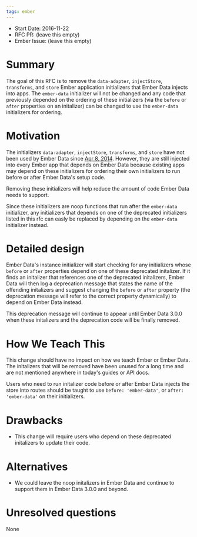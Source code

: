 ```yaml
---
tags: ember
---
```


- Start Date: 2016-11-22
- RFC PR: (leave this empty)
- Ember Issue: (leave this empty)

# Summary

The goal of this RFC is to remove the `data-adapter`, `injectStore`,
`transforms`, and `store` Ember application initializers that Ember Data injects
into apps.  The `ember-data` initializer will not be changed and any code
that previously depended on the ordering of these initializers (via
the `before` or `after` properties on an initalizer) can be
changed to use the `ember-data` initializers for ordering.

# Motivation

The initializers `data-adapter`, `injectStore`, `transforms`, and
`store` have not been used by Ember Data since
[Apr 8, 2014](https://github.com/emberjs/data/commit/d25e23f622a3677b8372db535b2ab824ad306a16). However,
they are still injected into every Ember app that depends on Ember
Data because existing apps may depend on these initializers
for ordering their own initializers to run before or after Ember
Data's setup code.

Removing these initializers will help reduce the amount of code Ember
Data needs to support.

Since these initializers are noop functions that run after the
`ember-data` initializer, any initializers that depends on one of the
deprecated initializers listed in this rfc can easly be replaced by
depending on the `ember-data` initializer instead.

# Detailed design

Ember Data's instance initializer will start checking for any
initializers whose `before` or `after` properties depend on one of
these deprecated initalizer. If it finds an initalizer that references
one of the deprecated initalizers, Ember Data will then log a
deprecation message that states the name of the offending initalizers
and suggest changing the `before` or `after` property (the deprecation
message will refer to the correct property dynamically) to depend on
Ember Data instead.

This deprecation message will continue to appear until Ember Data
3.0.0 when these initalizers and the deprecation code will be finally
removed.


# How We Teach This

This change should have no impact on how we teach Ember or Ember
Data. The initalizers that will be removed have been unused for a long
time and are not mentioned anywhere in today's guides or API docs.

Users who need to run initalizer code before or after Ember Data
injects the store into routes should be taught to use `before:
'ember-data'`, or `after: 'ember-data'` on their initializers.

# Drawbacks

- This change will require users who depend on these deprecated initalizers to update their code.

# Alternatives

- We could leave the noop initalizers in Ember Data and continue to support them in Ember Data 3.0.0 and beyond.

# Unresolved questions

None
